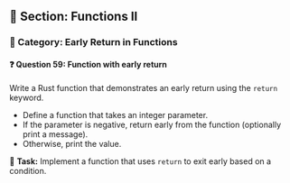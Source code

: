 ## 📘 Section: Functions II  
### 🔹 Category: Early Return in Functions  
#### ❓ Question 59: Function with early return

Write a Rust function that demonstrates an early return using the `return` keyword.

- Define a function that takes an integer parameter.
- If the parameter is negative, return early from the function (optionally print a message).
- Otherwise, print the value.

🔧 **Task:** Implement a function that uses `return` to exit early based on a condition.
